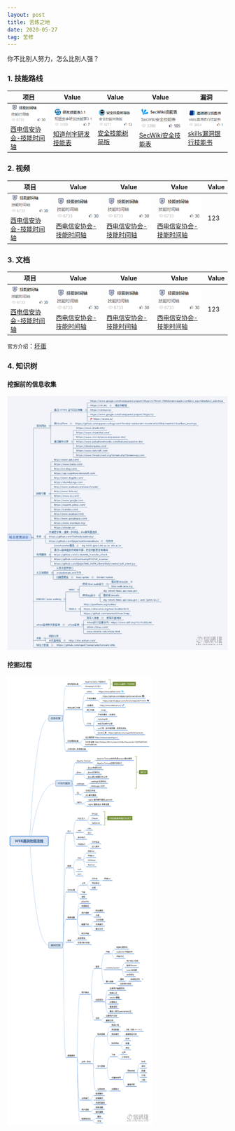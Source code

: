 ```yaml
---
layout: post
title: 苦炼之地
date: 2020-05-27
tag: 苦修
---
```


你不比别人努力，怎么比别人强？
### 1. 技能路线

项目     | Value | Value| Value| 漏洞
----- | ----- | -----| -----| -----
![](/images/train/a1.png#pic_center)[西电信安协会-技能时间轴](https://www.anquanquan.info/sifangcai/tuijian/jinengzhou.pdf)| ![](/images/train/a2.png#pic_center)[知道创宇研发技能表](https://blog.knownsec.com/Knownsec_RD_Checklist/index.html)|![](/images/train/a3.png#pic_center)[安全技能树简版](https://evilcos.me/security_skill_tree_basic/index.html)|![](/images/train/a4.png#pic_center)[SecWiki安全技能表](https://www.sec-wiki.com/skill/index)|![](/images/train/a5.png#pic_center)[skills漏洞银行技能书](https://skills.bugbank.cn/)|


### 2. 视频

项目     | Value | Value| Value| Value
-------- | ----- | -----| -----| -----
![](/images/train/a1.png#pic_center)[西电信安协会-技能时间轴](https://www.anquanquan.info/sifangcai/tuijian/jinengzhou.pdf)| ![](/images/train/a1.png#pic_center)[西电信安协会-技能时间轴](https://www.anquanquan.info/sifangcai/tuijian/jinengzhou.pdf)|![](/images/train/a1.png#pic_center)[西电信安协会-技能时间轴](https://www.anquanquan.info/sifangcai/tuijian/jinengzhou.pdf)|![](/images/train/a1.png#pic_center)[西电信安协会-技能时间轴](https://www.anquanquan.info/sifangcai/tuijian/jinengzhou.pdf)|123|

### 3. 文档

项目     | Value | Value| Value| Value
-------- | ----- | -----| -----| -----
![](/images/train/a1.png#pic_center)[西电信安协会-技能时间轴](https://www.anquanquan.info/sifangcai/tuijian/jinengzhou.pdf)| ![](/images/train/a1.png#pic_center)[西电信安协会-技能时间轴](https://www.anquanquan.info/sifangcai/tuijian/jinengzhou.pdf)|![](/images/train/a1.png#pic_center)[西电信安协会-技能时间轴](https://www.anquanquan.info/sifangcai/tuijian/jinengzhou.pdf)|![](/images/train/a1.png#pic_center)[西电信安协会-技能时间轴](https://www.anquanquan.info/sifangcai/tuijian/jinengzhou.pdf)|123|




`官方介绍`：[坏蛋](https://www.zhihu.com/people/yin-chang-ni/answers)
### 4. 知识树
#### 挖掘前的信息收集

![](/images/H/挖掘前的信息收集.jpg)

#### 挖掘过程

![](/images/H/漏洞挖掘.png)
